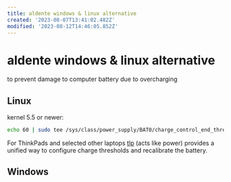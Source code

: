 ```yaml
---
title: aldente windows & linux alternative
created: '2023-08-07T13:41:02.482Z'
modified: '2023-08-12T14:46:05.852Z'
---
```


# aldente windows & linux alternative

to prevent damage to computer battery due to overcharging

## Linux

kernel 5.5 or newer:

```bash
echo 60 | sudo tee /sys/class/power_supply/BAT0/charge_control_end_threshold
```

For ThinkPads and selected other laptops [tlp](https://linrunner.de/tlp) (acts like power) provides a unified way
 to configure charge thresholds and recalibrate the battery.


## Windows
